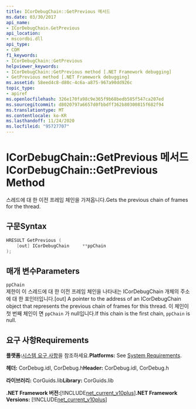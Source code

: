 ```yaml
---
title: ICorDebugChain::GetPrevious 메서드
ms.date: 03/30/2017
api_name:
- ICorDebugChain.GetPrevious
api_location:
- mscordbi.dll
api_type:
- COM
f1_keywords:
- ICorDebugChain::GetPrevious
helpviewer_keywords:
- ICorDebugChain::GetPrevious method [.NET Framework debugging]
- GetPrevious method [.NET Framework debugging]
ms.assetid: 58eed4c8-d80c-4c6a-a875-967a90dd926c
topic_type:
- apiref
ms.openlocfilehash: 326e170fa98c9e365f9b68bedb585f547ca207ed
ms.sourcegitcommit: d8020797a6657d0fbbdff362b80300815f682f94
ms.translationtype: MT
ms.contentlocale: ko-KR
ms.lasthandoff: 11/24/2020
ms.locfileid: "95727707"
---
```

# <a name="icordebugchaingetprevious-method"></a><span data-ttu-id="c95e4-102">ICorDebugChain::GetPrevious 메서드</span><span class="sxs-lookup"><span data-stu-id="c95e4-102">ICorDebugChain::GetPrevious Method</span></span>

<span data-ttu-id="c95e4-103">스레드에 대 한 이전 프레임 체인을 가져옵니다.</span><span class="sxs-lookup"><span data-stu-id="c95e4-103">Gets the previous chain of frames for the thread.</span></span>  
  
## <a name="syntax"></a><span data-ttu-id="c95e4-104">구문</span><span class="sxs-lookup"><span data-stu-id="c95e4-104">Syntax</span></span>  
  
```cpp  
HRESULT GetPrevious (  
    [out] ICorDebugChain     **ppChain  
);  
```  
  
## <a name="parameters"></a><span data-ttu-id="c95e4-105">매개 변수</span><span class="sxs-lookup"><span data-stu-id="c95e4-105">Parameters</span></span>  

 `ppChain`  
 <span data-ttu-id="c95e4-106">제한이 이 스레드에 대 한 이전 프레임 체인을 나타내는 ICorDebugChain 개체의 주소에 대 한 포인터입니다.</span><span class="sxs-lookup"><span data-stu-id="c95e4-106">[out] A pointer to the address of an ICorDebugChain object that represents the previous chain of frames for this thread.</span></span> <span data-ttu-id="c95e4-107">이 체인이 첫 번째 체인이 면 `ppChain` 가 null입니다.</span><span class="sxs-lookup"><span data-stu-id="c95e4-107">If this chain is the first chain, `ppChain` is null.</span></span>  
  
## <a name="requirements"></a><span data-ttu-id="c95e4-108">요구 사항</span><span class="sxs-lookup"><span data-stu-id="c95e4-108">Requirements</span></span>  

 <span data-ttu-id="c95e4-109">**플랫폼:**[시스템 요구 사항](../../get-started/system-requirements.md)을 참조하세요.</span><span class="sxs-lookup"><span data-stu-id="c95e4-109">**Platforms:** See [System Requirements](../../get-started/system-requirements.md).</span></span>  
  
 <span data-ttu-id="c95e4-110">**헤더:** CorDebug.idl, CorDebug.h</span><span class="sxs-lookup"><span data-stu-id="c95e4-110">**Header:** CorDebug.idl, CorDebug.h</span></span>  
  
 <span data-ttu-id="c95e4-111">**라이브러리:** CorGuids.lib</span><span class="sxs-lookup"><span data-stu-id="c95e4-111">**Library:** CorGuids.lib</span></span>  
  
 <span data-ttu-id="c95e4-112">**.NET Framework 버전:**[!INCLUDE[net_current_v10plus](../../../../includes/net-current-v10plus-md.md)]</span><span class="sxs-lookup"><span data-stu-id="c95e4-112">**.NET Framework Versions:** [!INCLUDE[net_current_v10plus](../../../../includes/net-current-v10plus-md.md)]</span></span>
